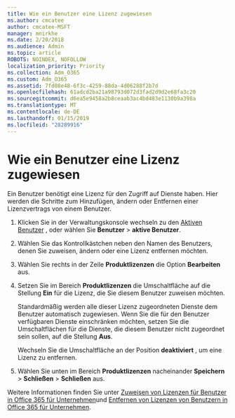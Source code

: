 ```yaml
---
title: Wie ein Benutzer eine Lizenz zugewiesen
ms.author: cmcatee
author: cmcatee-MSFT
manager: mnirkhe
ms.date: 2/20/2018
ms.audience: Admin
ms.topic: article
ROBOTS: NOINDEX, NOFOLLOW
localization_priority: Priority
ms.collection: Adm_O365
ms.custom: Adm_O365
ms.assetid: 7fd08e48-6f3c-4259-88da-4d06288f2b7d
ms.openlocfilehash: 61adcd2ba21a98793d072d3fad2d9d2e68fa3c20
ms.sourcegitcommit: d6ea5e9458a2b8ceaab3ac4bd483e1130b9a398a
ms.translationtype: MT
ms.contentlocale: de-DE
ms.lasthandoff: 01/15/2019
ms.locfileid: "28289916"
---
```

# <a name="how-to-assign-a-license-to-a-user"></a>Wie ein Benutzer eine Lizenz zugewiesen

Ein Benutzer benötigt eine Lizenz für den Zugriff auf Dienste haben. Hier werden die Schritte zum Hinzufügen, ändern oder Entfernen einer Lizenzvertrags von einem Benutzer.
  
1. Klicken Sie in der Verwaltungskonsole wechseln zu den [Aktiven Benutzer](https://go.microsoft.com/fwlink/p/?linkid=834822) , oder wählen Sie **Benutzer** \> **aktive Benutzer**.
    
2. Wählen Sie das Kontrollkästchen neben den Namen des Benutzers, denen Sie zuweisen, ändern oder eine Lizenz entfernen möchten.
    
3. Wählen Sie rechts in der Zeile **Produktlizenzen** die Option **Bearbeiten** aus.
    
4. Setzen Sie im Bereich **Produktlizenzen** die Umschaltfläche auf die Stellung **Ein** für die Lizenz, die Sie diesem Benutzer zuweisen möchten. 
    
    Standardmäßig werden alle dieser Lizenz zugeordneten Dienste dem Benutzer automatisch zugewiesen. Wenn Sie die für den Benutzer verfügbaren Dienste einschränken möchten, setzen Sie die Umschaltflächen für die Dienste, die diesem Benutzer nicht zugeordnet sein sollen, auf die Stellung **Aus**. 
    
    Wechseln Sie die Umschaltfläche an der Position **deaktiviert** , um eine Lizenz zu entfernen. 
    
5. Wählen Sie unten im Bereich **Produktlizenzen** nacheinander **Speichern** \> **Schließen** \> **Schließen** aus.
    
Weitere Informationen finden Sie unter [Zuweisen von Lizenzen für Benutzer in Office 365 für Unternehmen](https://support.office.com/article/997596b5-4173-4627-b915-36abac6786dc)und [Entfernen von Lizenzen von Benutzern in Office 365 für Unternehmen](https://support.office.com/article/9b497c85-d0a4-4735-80fa-d3565bc05bd1).
  

